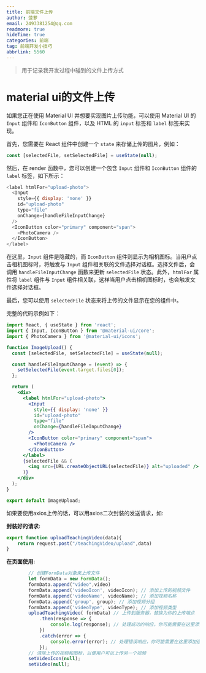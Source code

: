 ```yaml
---
title: 前端文件上传
author: 菠萝
email: 2493381254@qq.com
readmore: true
hideTime: true
categories: 前端
tag: 前端开发小技巧
abbrlink: 5560
---
```


> 用于记录我开发过程中碰到的文件上传方式

<!-- more -->

# material ui的文件上传

如果您正在使用 Material UI 并想要实现图片上传功能，可以使用 Material UI 的 `Input` 组件和 `IconButton` 组件，以及 HTML 的 `input` 标签和 `label` 标签来实现。

首先，您需要在 React 组件中创建一个 `state` 来存储上传的图片，例如：

~~~js
const [selectedFile, setSelectedFile] = useState(null);
~~~

然后，在 render 函数中，您可以创建一个包含 `Input` 组件和 `IconButton` 组件的 `label` 标签，如下所示：

~~~js
<label htmlFor="upload-photo">
  <Input
    style={{ display: 'none' }}
    id="upload-photo"
    type="file"
    onChange={handleFileInputChange}
  />
  <IconButton color="primary" component="span">
    <PhotoCamera />
  </IconButton>
</label>
~~~

在这里，`Input` 组件是隐藏的，而 `IconButton` 组件则显示为相机图标。当用户点击相机图标时，将触发与 `Input` 组件相关联的文件选择对话框。选择文件后，会调用 `handleFileInputChange` 函数来更新 `selectedFile` 状态。此外，`htmlFor` 属性将 `label` 组件与 `Input` 组件相关联，这样当用户点击相机图标时，也会触发文件选择对话框。

最后，您可以使用 `selectedFile` 状态来将上传的文件显示在您的组件中。

完整的代码示例如下：

~~~jsx
import React, { useState } from 'react';
import { Input, IconButton } from '@material-ui/core';
import { PhotoCamera } from '@material-ui/icons';

function ImageUpload() {
  const [selectedFile, setSelectedFile] = useState(null);

  const handleFileInputChange = (event) => {
    setSelectedFile(event.target.files[0]);
  };

  return (
    <div>
      <label htmlFor="upload-photo">
        <Input
          style={{ display: 'none' }}
          id="upload-photo"
          type="file"
          onChange={handleFileInputChange}
        />
        <IconButton color="primary" component="span">
          <PhotoCamera />
        </IconButton>
      </label>
      {selectedFile && (
        <img src={URL.createObjectURL(selectedFile)} alt="uploaded" />
      )}
    </div>
  );
}

export default ImageUpload;
~~~

如果要使用axios上传的话，可以用axios二次封装的发送请求，如:

**封装好的请求:**

~~~js
export function uploadTeachingVideo(data){
    return request.post("/teachingVideo/upload",data)
}
~~~

**在页面使用:**

~~~jsx
        // 创建FormData对象来上传文件
        let formData = new FormData();
        formData.append("video",video)
        formData.append('videoIcon', videoIcon); // 添加上传的视频文件
        formData.append('videoName', videoName); // 添加视频名称
        formData.append('group', group); // 添加视频分组
        formData.append('videoType', videoType); // 添加视频类型
        uploadTeachingVideo( formData) // 上传到服务器，替换为你的上传端点
            .then(response => {
                console.log(response); // 处理成功的响应，你可能需要在这里添加逻辑来处理上传成功的情况，例如重定向到另一个页面或显示消息给用户
            })
            .catch(error => {
                console.error(error); // 处理错误响应，你可能需要在这里添加逻辑来处理上传失败的情况，例如显示错误消息给用户
            });
        // 清除上传的视频和图标，以便用户可以上传另一个视频
        setVideoIcon(null);
        setVideo(null);
~~~



